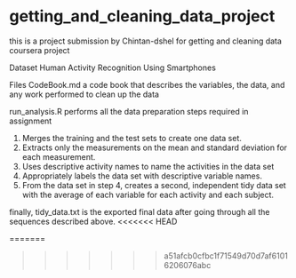 # getting_and_cleaning_data_project

this is a project submission by Chintan-dshel for getting and cleaning data coursera project

Dataset
Human Activity Recognition Using Smartphones

Files
CodeBook.md a code book that describes the variables, the data, and any work performed to clean up the data

run_analysis.R performs all the data preparation steps required in assignment



1. Merges the training and the test sets to create one data set.
2. Extracts only the measurements on the mean and standard deviation for each measurement.
3. Uses descriptive activity names to name the activities in the data set
4. Appropriately labels the data set with descriptive variable names.
5. From the data set in step 4, creates a second, independent tidy data set with the average of each variable for each activity and each subject.

finally, tidy_data.txt is the exported final data after going through all the sequences described above.
<<<<<<< HEAD

=======
>>>>>>> a51afcb0cfbc1f71549d70d7af61016206076abc

